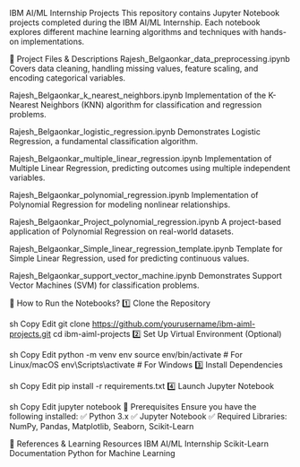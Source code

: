 IBM AI/ML Internship Projects
This repository contains Jupyter Notebook projects completed during the IBM AI/ML Internship. Each notebook explores different machine learning algorithms and techniques with hands-on implementations.

📁 Project Files & Descriptions
Rajesh_Belgaonkar_data_preprocessing.ipynb
Covers data cleaning, handling missing values, feature scaling, and encoding categorical variables.

Rajesh_Belgaonkar_k_nearest_neighbors.ipynb
Implementation of the K-Nearest Neighbors (KNN) algorithm for classification and regression problems.

Rajesh_Belgaonkar_logistic_regression.ipynb
Demonstrates Logistic Regression, a fundamental classification algorithm.

Rajesh_Belgaonkar_multiple_linear_regression.ipynb
Implementation of Multiple Linear Regression, predicting outcomes using multiple independent variables.

Rajesh_Belgaonkar_polynomial_regression.ipynb
Implementation of Polynomial Regression for modeling nonlinear relationships.

Rajesh_Belgaonkar_Project_polynomial_regression.ipynb
A project-based application of Polynomial Regression on real-world datasets.

Rajesh_Belgaonkar_Simple_linear_regression_template.ipynb
Template for Simple Linear Regression, used for predicting continuous values.

Rajesh_Belgaonkar_support_vector_machine.ipynb
Demonstrates Support Vector Machines (SVM) for classification problems.

🚀 How to Run the Notebooks?
1️⃣ Clone the Repository

sh
Copy
Edit
git clone https://github.com/yourusername/ibm-aiml-projects.git
cd ibm-aiml-projects
2️⃣ Set Up Virtual Environment (Optional)

sh
Copy
Edit
python -m venv env
source env/bin/activate   # For Linux/macOS
env\Scripts\activate      # For Windows
3️⃣ Install Dependencies

sh
Copy
Edit
pip install -r requirements.txt
4️⃣ Launch Jupyter Notebook

sh
Copy
Edit
jupyter notebook
📌 Prerequisites
Ensure you have the following installed:
✅ Python 3.x
✅ Jupyter Notebook
✅ Required Libraries: NumPy, Pandas, Matplotlib, Seaborn, Scikit-Learn

🔗 References & Learning Resources
IBM AI/ML Internship
Scikit-Learn Documentation
Python for Machine Learning